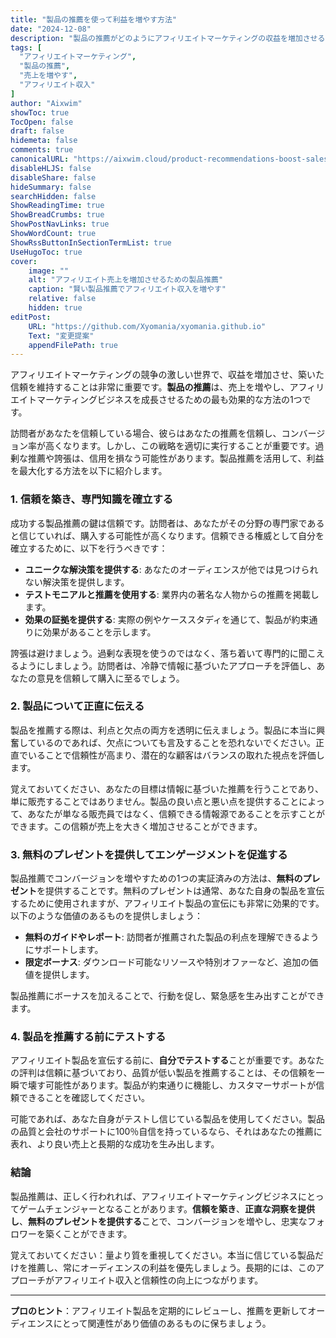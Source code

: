 ```yaml
---
title: "製品の推薦を使って利益を増やす方法"
date: "2024-12-08"
description: "製品の推薦がどのようにアフィリエイトマーケティングの収益を増加させるかを学びましょう。信頼を築き、貴重な洞察を提供し、信用を構築するための戦略を発見してください。"
tags: [
  "アフィリエイトマーケティング",
  "製品の推薦",
  "売上を増やす",
  "アフィリエイト収入"
]
author: "Aixwim"
showToc: true
TocOpen: false
draft: false
hidemeta: false
comments: true
canonicalURL: "https://aixwim.cloud/product-recommendations-boost-sales"
disableHLJS: false
disableShare: false
hideSummary: false
searchHidden: false
ShowReadingTime: true
ShowBreadCrumbs: true
ShowPostNavLinks: true
ShowWordCount: true
ShowRssButtonInSectionTermList: true
UseHugoToc: true
cover:
    image: ""
    alt: "アフィリエイト売上を増加させるための製品推薦"
    caption: "賢い製品推薦でアフィリエイト収入を増やす"
    relative: false
    hidden: true
editPost:
    URL: "https://github.com/Xyomania/xyomania.github.io"
    Text: "変更提案"
    appendFilePath: true
---
```


アフィリエイトマーケティングの競争の激しい世界で、収益を増加させ、築いた信頼を維持することは非常に重要です。**製品の推薦**は、売上を増やし、アフィリエイトマーケティングビジネスを成長させるための最も効果的な方法の1つです。

訪問者があなたを信頼している場合、彼らはあなたの推薦を信頼し、コンバージョン率が高くなります。しかし、この戦略を適切に実行することが重要です。過剰な推薦や誇張は、信用を損なう可能性があります。製品推薦を活用して、利益を最大化する方法を以下に紹介します。

### 1. **信頼を築き、専門知識を確立する**

成功する製品推薦の鍵は信頼です。訪問者は、あなたがその分野の専門家であると信じていれば、購入する可能性が高くなります。信頼できる権威として自分を確立するために、以下を行うべきです：

- **ユニークな解決策を提供する**: あなたのオーディエンスが他では見つけられない解決策を提供します。
- **テストモニアルと推薦を使用する**: 業界内の著名な人物からの推薦を掲載します。
- **効果の証拠を提供する**: 実際の例やケーススタディを通じて、製品が約束通りに効果があることを示します。

誇張は避けましょう。過剰な表現を使うのではなく、落ち着いて専門的に聞こえるようにしましょう。訪問者は、冷静で情報に基づいたアプローチを評価し、あなたの意見を信頼して購入に至るでしょう。

### 2. **製品について正直に伝える**

製品を推薦する際は、利点と欠点の両方を透明に伝えましょう。製品に本当に興奮しているのであれば、欠点についても言及することを恐れないでください。正直でいることで信頼性が高まり、潜在的な顧客はバランスの取れた視点を評価します。

覚えておいてください、あなたの目標は情報に基づいた推薦を行うことであり、単に販売することではありません。製品の良い点と悪い点を提供することによって、あなたが単なる販売員ではなく、信頼できる情報源であることを示すことができます。この信頼が売上を大きく増加させることができます。

### 3. **無料のプレゼントを提供してエンゲージメントを促進する**

製品推薦でコンバージョンを増やすための1つの実証済みの方法は、**無料のプレゼント**を提供することです。無料のプレゼントは通常、あなた自身の製品を宣伝するために使用されますが、アフィリエイト製品の宣伝にも非常に効果的です。以下のような価値のあるものを提供しましょう：

- **無料のガイドやレポート**: 訪問者が推薦された製品の利点を理解できるようにサポートします。
- **限定ボーナス**: ダウンロード可能なリソースや特別オファーなど、追加の価値を提供します。

製品推薦にボーナスを加えることで、行動を促し、緊急感を生み出すことができます。

### 4. **製品を推薦する前にテストする**

アフィリエイト製品を宣伝する前に、**自分でテストする**ことが重要です。あなたの評判は信頼に基づいており、品質が低い製品を推薦することは、その信頼を一瞬で壊す可能性があります。製品が約束通りに機能し、カスタマーサポートが信頼できることを確認してください。

可能であれば、あなた自身がテストし信じている製品を使用してください。製品の品質と会社のサポートに100％自信を持っているなら、それはあなたの推薦に表れ、より良い売上と長期的な成功を生み出します。

### 結論

製品推薦は、正しく行われれば、アフィリエイトマーケティングビジネスにとってゲームチェンジャーとなることがあります。**信頼を築き**、**正直な洞察を提供し**、**無料のプレゼントを提供する**ことで、コンバージョンを増やし、忠実なフォロワーを築くことができます。

覚えておいてください：量より質を重視してください。本当に信じている製品だけを推薦し、常にオーディエンスの利益を優先しましょう。長期的には、このアプローチがアフィリエイト収入と信頼性の向上につながります。

---

**プロのヒント**：アフィリエイト製品を定期的にレビューし、推薦を更新してオーディエンスにとって関連性があり価値のあるものに保ちましょう。
